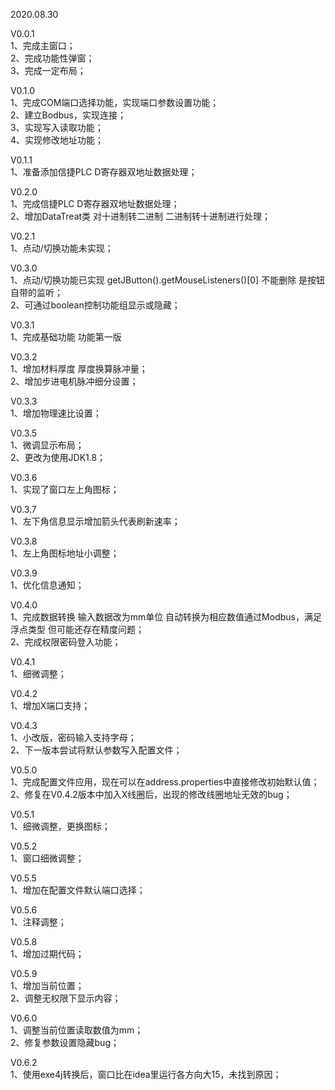 2020.08.30

V0.0.1  
1、完成主窗口；  
2、完成功能性弹窗；  
3、完成一定布局；

V0.1.0  
1、完成COM端口选择功能，实现端口参数设置功能；  
2、建立Bodbus，实现连接；  
3、实现写入读取功能；  
4、实现修改地址功能；  

V0.1.1  
1、准备添加信捷PLC D寄存器双地址数据处理；  

V0.2.0  
1、完成信捷PLC D寄存器双地址数据处理；  
2、增加DataTreat类 对十进制转二进制 二进制转十进制进行处理；  

V0.2.1  
1、点动/切换功能未实现；  

V0.3.0  
1、点动/切换功能已实现 getJButton().getMouseListeners()[0] 不能删除 是按钮自带的监听；  
2、可通过boolean控制功能组显示或隐藏；

V0.3.1  
1、完成基础功能  功能第一版

V0.3.2  
1、增加材料厚度  厚度换算脉冲量；  
2、增加步进电机脉冲细分设置；

V0.3.3  
1、增加物理速比设置；

V0.3.5  
1、微调显示布局；  
2、更改为使用JDK1.8； 

V0.3.6  
1、实现了窗口左上角图标；

V0.3.7  
1、左下角信息显示增加箭头代表刷新速率；

V0.3.8  
1、左上角图标地址小调整；

V0.3.9  
1、优化信息通知；

V0.4.0  
1、完成数据转换 输入数据改为mm单位  自动转换为相应数值通过Modbus，满足浮点类型 但可能还存在精度问题；  
2、完成权限密码登入功能；

V0.4.1  
1、细微调整；

V0.4.2  
1、增加X端口支持；

V0.4.3  
1、小改版，密码输入支持字母；  
2、下一版本尝试将默认参数写入配置文件；

V0.5.0  
1、完成配置文件应用，现在可以在address.properties中直接修改初始默认值；  
2、修复在V0.4.2版本中加入X线圈后，出现的修改线圈地址无效的bug；

V0.5.1  
1、细微调整，更换图标；

V0.5.2  
1、窗口细微调整；

V0.5.5  
1、增加在配置文件默认端口选择；

V0.5.6  
1、注释调整；  

V0.5.8  
1、增加过期代码；

V0.5.9  
1、增加当前位置；  
2、调整无权限下显示内容；

V0.6.0  
1、调整当前位置读取数值为mm；  
2、修复参数设置隐藏bug；

V0.6.2  
1、使用exe4j转换后，窗口比在idea里运行各方向大15，未找到原因；